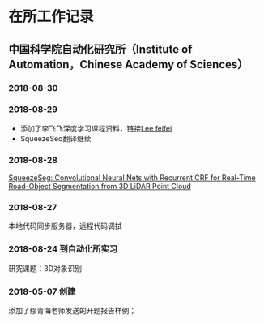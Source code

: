 # 在所工作记录

## 中国科学院自动化研究所（Institute of Automation，Chinese Academy of Sciences）

### 2018-08-30


### 2018-08-29

* 添加了李飞飞深度学习课程资料，链接[Lee feifei](https://github.com/usiege/CASIA/tree/master/Lee%20feifei)
* SqueezeSeq翻译继续

### 2018-08-28

[SqueezeSeg: Convolutional Neural Nets with Recurrent CRF for Real-Time Road-Object Segmentation from 3D LiDAR Point Cloud](https://github.com/uwuneng/SqueezeSeg) 

### 2018-08-27 

本地代码同步服务器，远程代码调拭

### 2018-08-24 到自动化所实习

研究课题：3D对象识别

### 2018-05-07 创建

添加了缪青海老师发送的开题报告样例；
